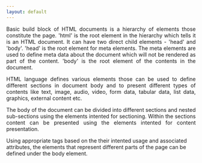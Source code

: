 ```yaml
---
layout: default
---
```

<div class="ui basic segment">
    <p class="firstp" style="text-align: justify;">
        Basic build block of HTML documents is a hierarchy of elements those constitute the page. 'html' is the root element in the hierarchy which tells it is an HTML document. It can have two direct child elements - 'head' and 'body'. 'head' is the root element for meta elements. The meta elements are used to define meta data about the document which will not be rendered as part of the content. 'body' is the root element of the contents in the document.
    </p>
    <p style="text-align: justify;">
        HTML language defines various elements those can be used to define different sections in document body and to present different types of contents like text, image, audio, video, form data, tabular data, list data, graphics, external content etc.
    </p>
    <p style="text-align: justify;">
        The body of the document can be divided into different sections and nested sub-sections using the elements intented for sectioning. Within the sections content can be presented using the elements intented for content presentation.
    </p>
    <p>
        Using appropriate tags based on the their intented usage and associated attributes, the elements that represent different parts of the page can be defined under the body element.
    </p>
</div>